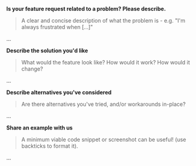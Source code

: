 **Is your feature request related to a problem? Please describe.**
> A clear and concise description of what the problem is - e.g. "I'm always frustrated when [...]"

…

**Describe the solution you'd like**
>What would the feature look like? How would it work? How would it change?

…

**Describe alternatives you've considered**
> Are there alternatives you've tried, and/or workarounds in-place?

…


**Share an example with us**
> A minimum viable code snippet or screenshot can be useful! (use backticks to format it).

…
